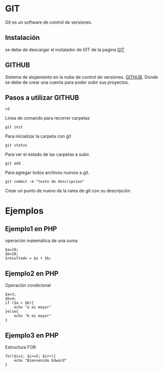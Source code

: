 # GIT
Git es un software de control de versiones.

## Instalación
se debe de descargar el instalador de GIT de la pagina [GIT](https://git-scm.com/downloads)

## GITHUB
Sistema de alojamiento en la nube de control de versiones. [GITHUB](https://github.com).
Donde se debe de crear una cuenta para poder subir sus proyectos.

## Pasos a utilizar GITHUB

````
cd
````
Linea de comando para recorrer carpetas

````
git init
````
Para inicializar la carpeta con git

````
git status
````
Para ver el estado de las carpetas a subir.

````
git add .
````
Para agregar todos archivos nuevos a git.

````
git commit -m "texto de descripcion"
````
Crear un punto de nuevo de la rama de git con su descripción

# Ejemplos
## Ejemplo1 en PHP

operación matemática de una suma
````
$a=10;
$b=20;
$resultado = $a + $b;
````
## Ejemplo2 en PHP

Operación condicional
````
$a=3;
$b=4;
if ($a > $b){
    echo "a es mayor"
}else{
    echo "b es mayor"
}
````
## Ejemplo3 en PHP

Estructura FOR
````
for($i=1; $i<=5; $i++){
    echo "Bienvenido Edward"
}
````
